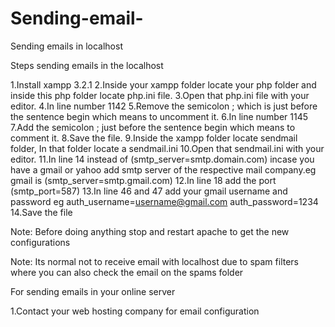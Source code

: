 # Sending-email-
Sending emails in localhost

Steps sending emails in the localhost

1.Install xampp 3.2.1
2.Inside your xampp folder locate your php folder and inside this php folder locate php.ini file. 
3.Open that php.ini file with your editor.
4.In line number 1142
5.Remove the semicolon ; which is just before the sentence begin which means to uncomment it.
6.In line number 1145
7.Add the semicolon ; just before the sentence begin which means to comment it.
8.Save the file.
9.Inside the xampp folder locate sendmail folder, In that folder locate a sendmail.ini 
10.Open that sendmail.ini with your editor.
11.In line 14 instead of (smtp_server=smtp.domain.com) incase you have a gmail or yahoo add smtp server of the respective mail company.eg gmail is (smtp_server=smtp.gmail.com)
12.In line 18 add the port (smtp_port=587)
13.In line 46 and 47 add your gmail username and password eg
auth_username=username@gmail.com
auth_password=1234
14.Save the file

Note: Before doing anything stop and restart apache to get the new configurations


Note: Its normal not to receive email with localhost due to spam filters where you can also check the email on the spams folder



For sending emails in your online server

1.Contact your web hosting company for email configuration
